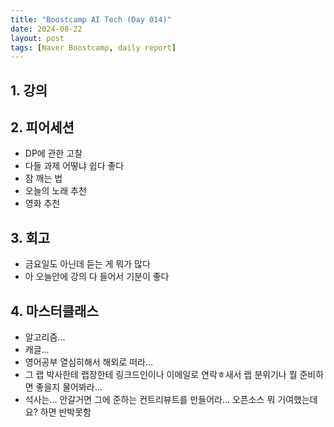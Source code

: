 ```yaml
---
title: "Boostcamp AI Tech (Day 014)"
date: 2024-08-22
layout: post
tags: [Naver Boostcamp, daily report]
---
```

## 1. 강의


## 2. 피어세션
- DP에 관한 고찰
- 다들 과제 어떻냐 쉽다 좋다
- 잠 깨는 법
- 오늘의 노래 추천
- 영화 추천

## 3. 회고
- 금요일도 아닌데 듣는 게 뭐가 많다
- 아 오늘안에 강의 다 들어서 기분이 좋다

## 4. 마스터클래스
- 알고리즘...
- 캐글...
- 영어공부 열심히해서 해외로 떠라...
- 그 랩 박사한테 랩장한테 링크드인이나 이메일로 연락ㅎ새서 랩 분위기나 뭘 준비하면 좋을지 물어봐라...
- 석사는... 안갈거면 그에 준하는 컨트리뷰트를 만들어라... 오픈소스 뭐 기여했는데요? 하면 반박못함